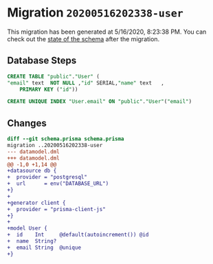 # Migration `20200516202338-user`

This migration has been generated at 5/16/2020, 8:23:38 PM.
You can check out the [state of the schema](./schema.prisma) after the migration.

## Database Steps

```sql
CREATE TABLE "public"."User" (
"email" text  NOT NULL ,"id" SERIAL,"name" text   ,
    PRIMARY KEY ("id"))

CREATE UNIQUE INDEX "User.email" ON "public"."User"("email")
```

## Changes

```diff
diff --git schema.prisma schema.prisma
migration ..20200516202338-user
--- datamodel.dml
+++ datamodel.dml
@@ -1,0 +1,14 @@
+datasource db {
+  provider = "postgresql"
+  url      = env("DATABASE_URL")
+}
+
+generator client {
+  provider = "prisma-client-js"
+}
+
+model User {
+  id    Int     @default(autoincrement()) @id
+  name  String?
+  email String  @unique
+}
```


